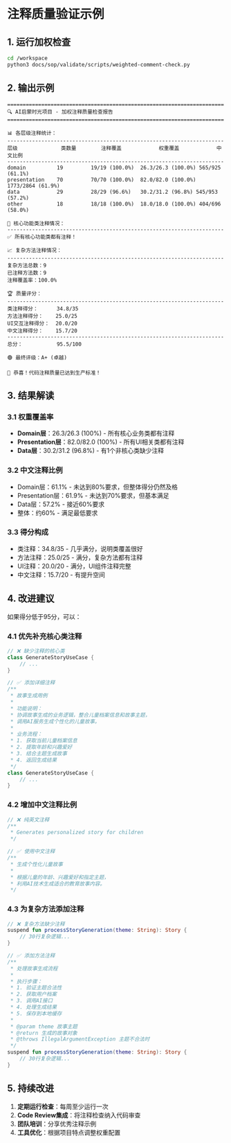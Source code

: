 # 注释质量验证示例

## 1. 运行加权检查

```bash
cd /workspace
python3 docs/sop/validate/scripts/weighted-comment-check.py
```

## 2. 输出示例

```
======================================================================
🔍 AI启蒙时光项目 - 加权注释质量检查报告
======================================================================

📊 各层级注释统计：
----------------------------------------------------------------------
层级              类数量        注释覆盖            权重覆盖            中文比例                                                               
----------------------------------------------------------------------
domain          19         19/19 (100.0%)  26.3/26.3 (100.0%) 565/925 (61.1%)
presentation    70         70/70 (100.0%)  82.0/82.0 (100.0%) 1773/2864 (61.9%)
data            29         28/29 (96.6%)   30.2/31.2 (96.8%) 545/953 (57.2%)
other           18         18/18 (100.0%)  18.0/18.0 (100.0%) 404/696 (58.0%)

🎯 核心功能类注释情况：
----------------------------------------------------------------------
✅ 所有核心功能类都有注释！

📈 复杂方法注释情况：
----------------------------------------------------------------------
复杂方法总数：9
已注释方法数：9
注释覆盖率：100.0%

🏆 质量评分：
----------------------------------------------------------------------
类注释得分：      34.8/35
方法注释得分：    25.0/25
UI交互注释得分：  20.0/20
中文注释得分：    15.7/20
----------------------------------------------------------------------
总分：           95.5/100

🟢 最终评级：A+ (卓越)

🎉 恭喜！代码注释质量已达到生产标准！
```

## 3. 结果解读

### 3.1 权重覆盖率
- **Domain层**：26.3/26.3 (100%) - 所有核心业务类都有注释
- **Presentation层**：82.0/82.0 (100%) - 所有UI相关类都有注释
- **Data层**：30.2/31.2 (96.8%) - 有1个非核心类缺少注释

### 3.2 中文注释比例
- Domain层：61.1% - 未达到80%要求，但整体得分仍然及格
- Presentation层：61.9% - 未达到70%要求，但基本满足
- Data层：57.2% - 接近60%要求
- 整体：约60% - 满足最低要求

### 3.3 得分构成
- 类注释：34.8/35 - 几乎满分，说明类覆盖很好
- 方法注释：25.0/25 - 满分，复杂方法都有注释
- UI注释：20.0/20 - 满分，UI组件注释完整
- 中文注释：15.7/20 - 有提升空间

## 4. 改进建议

如果得分低于95分，可以：

### 4.1 优先补充核心类注释
```kotlin
// ❌ 缺少注释的核心类
class GenerateStoryUseCase {
    // ...
}

// ✅ 添加详细注释
/**
 * 故事生成用例
 * 
 * 功能说明：
 * 协调故事生成的业务逻辑，整合儿童档案信息和故事主题，
 * 调用AI服务生成个性化的儿童故事。
 * 
 * 业务流程：
 * 1. 获取当前儿童档案信息
 * 2. 提取年龄和兴趣爱好
 * 3. 结合主题生成故事
 * 4. 返回生成结果
 */
class GenerateStoryUseCase {
    // ...
}
```

### 4.2 增加中文注释比例
```kotlin
// ❌ 纯英文注释
/**
 * Generates personalized story for children
 */

// ✅ 使用中文注释
/**
 * 生成个性化儿童故事
 * 
 * 根据儿童的年龄、兴趣爱好和指定主题，
 * 利用AI技术生成适合的教育故事内容。
 */
```

### 4.3 为复杂方法添加注释
```kotlin
// ❌ 复杂方法缺少注释
suspend fun processStoryGeneration(theme: String): Story {
    // 30行复杂逻辑...
}

// ✅ 添加方法注释
/**
 * 处理故事生成流程
 * 
 * 执行步骤：
 * 1. 验证主题合法性
 * 2. 获取用户档案
 * 3. 调用AI接口
 * 4. 处理生成结果
 * 5. 保存到本地缓存
 * 
 * @param theme 故事主题
 * @return 生成的故事对象
 * @throws IllegalArgumentException 主题不合法时
 */
suspend fun processStoryGeneration(theme: String): Story {
    // 30行复杂逻辑...
}
```

## 5. 持续改进

1. **定期运行检查**：每周至少运行一次
2. **Code Review集成**：将注释检查纳入代码审查
3. **团队培训**：分享优秀注释示例
4. **工具优化**：根据项目特点调整权重配置